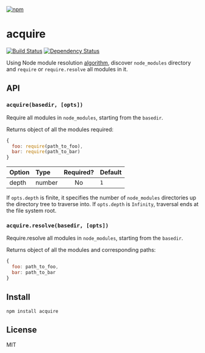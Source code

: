 [![npm](https://nodei.co/npm/acquire.png)](https://nodei.co/npm/acquire/)

# acquire

[![Build Status][travis-badge]][travis] [![Dependency Status][david-badge]][david]

Using Node module resolution [algorithm](https://nodejs.org/docs/latest/api/modules.html#modules_all_together), discover `node_modules` directory and `require` or `require.resolve` all modules in it.

[travis]: https://travis-ci.org/eush77/acquire
[travis-badge]: https://travis-ci.org/eush77/acquire.svg
[david]: https://david-dm.org/eush77/acquire
[david-badge]: https://david-dm.org/eush77/acquire.png

## API

### `acquire(basedir, [opts])`

Require all modules in `node_modules`, starting from the `basedir`.

Returns object of all the modules required:

```js
{
  foo: require(path_to_foo),
  bar: require(path_to_bar)
}
```

| Option | Type    | Required? | Default |
| :----- | :------ | :-------: | :------ |
| depth  | number  | No        | `1`     |

If `opts.depth` is finite, it specifies the number of `node_modules` directories up the directory tree to traverse into. If `opts.depth` is `Infinity`, traversal ends at the file system root.

### `acquire.resolve(basedir, [opts])`

Require.resolve all modules in `node_modules`, starting from the `basedir`.

Returns object of all the modules and corresponding paths:

```js
{
  foo: path_to_foo,
  bar: path_to_bar
}
```

## Install

```
npm install acquire
```

## License

MIT
